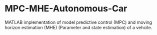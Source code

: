 # MPC-MHE-Autonomous-Car
MATLAB implementation of model predictive control (MPC) and moving horizon estimation (MHE) (Parameter and state estimation) of a vehcile.
